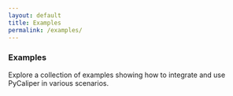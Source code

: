 ```yaml
---
layout: default
title: Examples
permalink: /examples/
---
```


### Examples

Explore a collection of examples showing how to integrate and use PyCaliper in various scenarios.